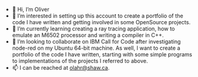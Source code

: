 - 👋 Hi, I’m Oliver
- 👀 I’m interested in setting up this account to create a portfolio of the code I have written and getting involved in some OpenSource projects.
- 🌱 I’m currently learning creating a ray tracing application, how to emulate an M6502 processor and writing a compiler in C++.
- 💞️ I’m looking to collaborate on IBM Call for Code after investigating node-red on my Ubuntu 64-bit machine. As well, I want to create a portfolio of the code I have 
      written, starting with some simple programs to implementations of the projects I referred to above.
- 📫 I can be reached at olahr@shaw.ca.

<!---
olahr/olahr is a ✨ special ✨ repository because its `README.md` (this file) appears on your GitHub profile.
You can click the Preview link to take a look at your changes.
--->
